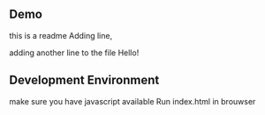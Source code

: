 ## Demo
this is a readme
Adding line,

adding another line to the file
Hello!
## Development Environment

make sure you have javascript available 
Run index.html in brouwser
